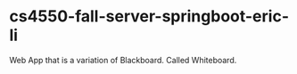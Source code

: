 # cs4550-fall-server-springboot-eric-li

Web App that is a variation of Blackboard. Called Whiteboard.
